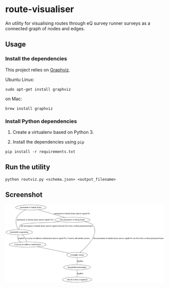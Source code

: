# route-visualiser

An utility for visualising routes through eQ survey runner surveys as a
connected graph of nodes and edges.

## Usage

### Install the dependencies

This project relies on [Graphviz](http://www.graphviz.org/).

Ubuntu Linux:

```
sudo apt-get install graphviz

```

on Mac:

```
brew install graphviz
```

### Install Python dependencies

1. Create a virtualenv based on Python 3.

2. Install the dependencies using `pip`

```
pip install -r requirements.txt
```

## Run the utility

```
python routviz.py <schema.json> <output_filename>
```

## Screenshot

![Screenshot](./screenshot.png)
